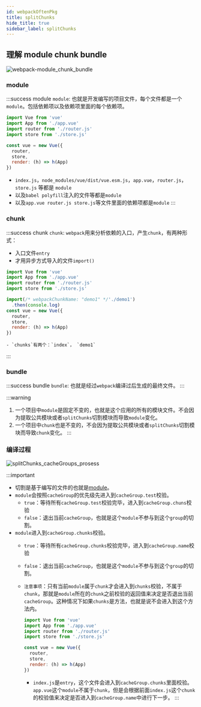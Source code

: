 ```yaml
---
id: webpackOftenPkg
title: splitChunks
hide_title: true
sidebar_label: splitChunks
---
```


## 理解 module chunk bundle

![webpack-module_chunk_bundle](/img/webpack-module_chunk_bundle.jpeg)

### module

:::success module
`module`: 也就是开发编写的项目文件，每个文件都是一个`module`。包括依赖项以及依赖项里面的每个依赖项。

  ```javascript title="index.js"
  import Vue from 'vue'
  import App from './app.vue'
  import router from './router.js'
  import store from './store.js'

  const vue = new Vue({
    router,
    store,
    render: (h) => h(App)
  })
  ```

  - `index.js`，`node_modules/vue/dist/vue.esm.js`，`app.vue`，`router.js`，`store.js` 等都是 `module`
  - 以及`babel polyfill`注入的文件等都是`module`
  - 以及`app.vue router.js store.js`等文件里面的依赖项都是`module`
:::

### chunk

:::success chunk
`chunk`: `webpack`用来分析依赖的入口，产生`chunk`，有两种形式：
  - 入口文件`entry`
  - 才用异步方式导入的文件`import()`

  ```javascript
  import Vue from 'vue'
  import App from './app.vue'
  import router from './router.js'
  import store from './store.js'

  import(/* webpackChunkName: "demo1" */'./demo1')
    .then(console.log)
  const vue = new Vue({
    router,
    store,
    render: (h) => h(App)
  })
  ```

    - `chunks`有两个：`index`， `demo1`

:::

### bundle

:::success bundle
`bundle`: 也就是经过`webpack`编译过后生成的最终文件。
:::

:::warning

1. 一个项目中`module`是固定不变的，也就是这个应用的所有的模块文件。不会因为提取公共模块或者`splitChunks`切割模块而导致`module`变化。
2. 一个项目中`chunk`也是不变的，不会因为提取公共模块或者`splitChunks`切割模块而导致`chunk`变化。
:::

### 编译过程

![splitChunks_cacheGroups_prosess](/img/splitChunks_cacheGroups_presess.gif)

:::important

- 切割是基于编写的文件的也就是[module](#module)。
- `module`会按照`cacheGroup`的优先级先进入到`cacheGroup.test`校验。
  - `true`：等待所有`cacheGroup.test`校验完毕，进入到`cacheGroup.chuns`校验
  - `false`：退出当前`cacheGroup`，也就是这个`module`不参与到这个`group`的切割。
- `module`进入到`cacheGroup.chunks`校验。
  - `true`：等待所有`cacheGroup.chunks`校验完毕，进入到`cacheGroup.name`校验
  - `false`：退出当前`cacheGroup`，也就是这个`module`不参与到这个`group`的切割。
  - `注意事项`：只有当前`module`属于`chunk`才会进入到`chunks`校验，不属于`chunk`，那就是`module`所在的`chunk`之前校验的返回值来决定是否退出当前`cacheGroup`。这种情况下如果`chunks`是方法，也就是说不会进入到这个方法内。

    ```javascript title="index.js"
    import Vue from 'vue'
    import App from './app.vue'
    import router from './router.js'
    import store from './store.js'

    const vue = new Vue({
      router,
      store,
      render: (h) => h(App)
    })
    ```
    - `index.js`是`entry`，这个文件会进入到`cacheGroup.chunks`里面校验。`app.vue`这个`module`不属于`chunk`，但是会根据前面`index.js`这个`chunk`的校验值来决定是否进入到`cacheGroup.name`中进行下一步。
:::
